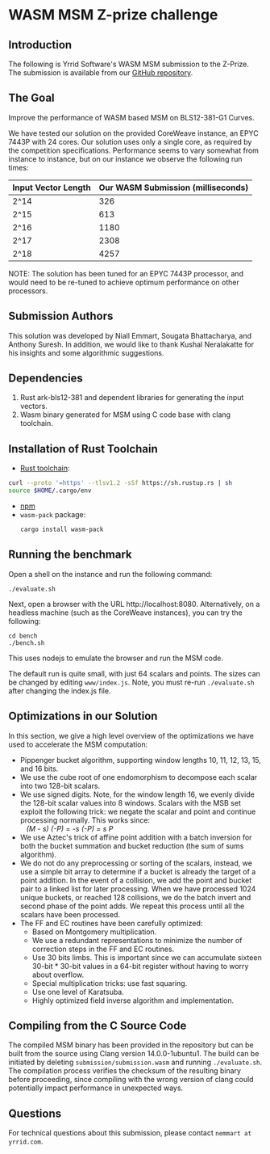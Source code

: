 # WASM MSM Z-prize challenge

## Introduction

The following is Yrrid Software's WASM MSM submission to the Z-Prize.  The submission is available from our
[GitHub repository](https://github.com/yrrid/submission-wasm-msm).

## The Goal

Improve the performance of WASM based MSM on BLS12-381-G1 Curves.

We have tested our solution on the provided CoreWeave instance, an EPYC 7443P with 24 cores.  Our solution
uses only a single core, as required by the competition specifications.  Performance seems to vary somewhat 
from instance to instance, but on our instance we observe the following run times:

|Input Vector Length | Our WASM Submission (milliseconds) | 
| --- | --- |
| 2^14 | 326 |
| 2^15 | 613 |
| 2^16 | 1180 | 
| 2^17 | 2308 | 
| 2^18 | 4257 | 

NOTE: The solution has been tuned for an EPYC 7443P processor, and would need to be re-tuned to achieve optimum 
performance on other processors.

## Submission Authors

This solution was developed by Niall Emmart, Sougata Bhattacharya, and Anthony Suresh.  In addition, we would like 
to thank Kushal Neralakatte for his insights and some algorithmic suggestions.

## Dependencies

1. Rust ark-bls12-381 and dependent libraries for generating the input vectors.
2. Wasm binary generated for MSM using C code base with clang toolchain.

## Installation of Rust Toolchain
* [Rust toolchain](https://www.rust-lang.org/tools/install):
```bash
curl --proto '=https' --tlsv1.2 -sSf https://sh.rustup.rs | sh
source $HOME/.cargo/env
```
* [npm](https://www.npmjs.com/get-npm)
* `wasm-pack` package:
    ```bash
    cargo install wasm-pack
    ```

## Running the benchmark

Open a shell on the instance and run the following command:

```
./evaluate.sh
```

Next, open a browser with the URL http://localhost:8080.  Alternatively, on a headless machine (such as the
CoreWeave instances), you can try the following:

```
cd bench
./bench.sh
```

This uses nodejs to emulate the browser and run the MSM code.  

The default run is quite small, with just 64 scalars and points.  The sizes can be changed by editing `www/index.js`.
Note, you must re-run `./evaluate.sh` after changing the index.js file.

## Optimizations in our Solution

In this section, we give a high level overview of the optimizations we have used to accelerate the MSM computation:

-  Pippenger bucket algorithm, supporting window lengths 10, 11, 12, 13, 15, and 16 bits.
-  We use the cube root of one endomorphism to decompose each scalar into two 128-bit scalars.
-  We use signed digits.  Note, for the window length 16, we evenly divide the 128-bit scalar
   values into 8 windows.  Scalars with the MSB set exploit the following trick: we negate the
   scalar and point and continue processing normally.  This works since:  
    &nbsp;&nbsp; *(M - s) (-P)* = *-s (-P)* = *s P*
-  We use Aztec's trick of affine point addition with a batch inversion for both the bucket
   summation and bucket reduction (the sum of sums algorithm).
-  We do not do any preprocessing or sorting of the scalars, instead, we use a simple bit
   array to determine if a bucket is already the target of a point addition.  In the event of 
   a collision, we add the point and bucket pair to a linked list for later processing.  When we 
   have processed 1024 unique buckets, or reached 128 collisions, we do the batch invert and 
   second phase of the point adds.   We repeat this process until all the scalars have been 
   processed.
-  The FF and EC routines have been carefully optimized:
   - Based on Montgomery multiplication.
   - We use a redundant representations to minimize the number of correction steps in
     the FF and EC routines.   
   - Use 30 bits limbs.  This is important since we can accumulate sixteen 30-bit * 30-bit 
     values in a 64-bit register without having to worry about overflow.
   - Special multiplication tricks:  use fast squaring.
   - Use one level of Karatsuba.
   - Highly optimized field inverse algorithm and implementation.

## Compiling from the C Source Code

The compiled MSM binary has been provided in the repository but can be built from the source using Clang version 14.0.0-1ubuntu1.
The build can be initiated by deleting `submission/submission.wasm` and running `./evaluate.sh`.   The compilation process verifies
the checksum of the resulting binary before proceeding, since compiling with the wrong version of clang could potentially impact
performance in unexpected ways.

## Questions

For technical questions about this submission, please contact `nemmart at yrrid.com`.